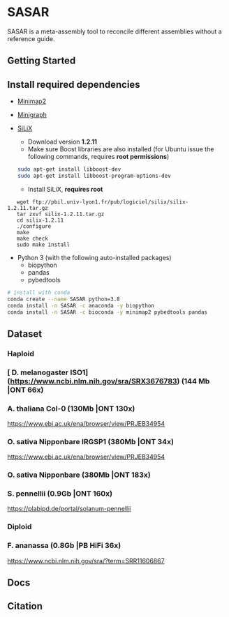 # SASAR 

SASAR is a meta-assembly tool to reconcile different assemblies without a reference guide. 

## Getting Started
## Install required dependencies

- [Minimap2](https://github.com/lh3/minimap2)
- [Minigraph](https://github.com/lh3/minigraph)
- [SiLiX](http://lbbe.univ-lyon1.fr/-SiLiX-?lang=en)

   * Download version **1.2.11**
   * Make sure Boost libraries are also installed (for Ubuntu issue the following commands, requires **root permissions**)
   ```bash
   sudo apt-get install libboost-dev
   sudo apt-get install libboost-program-options-dev
   ```
   * Install SiLiX, **requires root**
```
   wget ftp://pbil.univ-lyon1.fr/pub/logiciel/silix/silix-1.2.11.tar.gz
   tar zxvf silix-1.2.11.tar.gz
   cd silix-1.2.11
   ./configure
   make
   make check
   sudo make install
```
- Python 3 (with the following auto-installed packages)
    - biopython
    - pandas
    - pybedtools 
```bash
# install with conda
conda create --name SASAR python=3.8
conda install -n SASAR -c anaconda -y biopython
conda install -n SASAR -c bioconda -y minimap2 pybedtools pandas

```
## Dataset 
### Haploid
### [ D. melanogaster ISO1] (https://www.ncbi.nlm.nih.gov/sra/SRX3676783) (144 Mb |ONT 66x)


### A. thaliana Col-0 (130Mb |ONT 130x)
https://www.ebi.ac.uk/ena/browser/view/PRJEB34954

### O. sativa Nipponbare IRGSP1 (380Mb |ONT 34x)
https://www.ebi.ac.uk/ena/browser/view/PRJEB34954

### O. sativa Nipponbare  (380Mb |ONT 183x)

### S. pennellii  (0.9Gb |ONT 160x)
https://plabipd.de/portal/solanum-pennellii

### Diploid
### F. ananassa (0.8Gb	|PB HiFi 36x)
https://www.ncbi.nlm.nih.gov/sra/?term=SRR11606867
## Docs
## Citation
